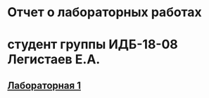 # Отчет о лабораторных работах
# студент группы ИДБ-18-08 Легистаев Е.А.

## [Лабораторная 1](https://github.com/LegistaevE/Egor-Legistaev/wiki/%D0%9B%D0%B0%D0%B1%D0%BE%D1%80%D0%B0%D1%82%D0%BE%D1%80%D0%BD%D1%8B%D0%B5-%D1%80%D0%B0%D0%B1%D0%BE%D1%82%D1%8B)
